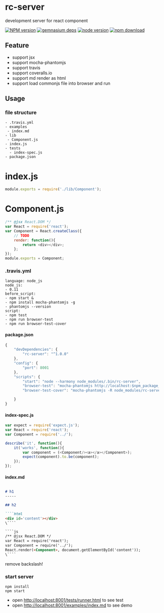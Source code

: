 # rc-server

development server for react component

[![NPM version][npm-image]][npm-url]
[![gemnasium deps][gemnasium-image]][gemnasium-url]
[![node version][node-image]][node-url]
[![npm download][download-image]][download-url]

[npm-image]: http://img.shields.io/npm/v/rc-server.svg?style=flat-square
[npm-url]: http://npmjs.org/package/rc-server
[travis-image]: https://img.shields.io/travis/react-component/server.svg?style=flat-square
[travis-url]: https://travis-ci.org/react-component/server
[coveralls-image]: https://img.shields.io/coveralls/react-component/server.svg?style=flat-square
[coveralls-url]: https://coveralls.io/r/react-component/server?branch=master
[gemnasium-image]: http://img.shields.io/gemnasium/react-component/server.svg?style=flat-square
[gemnasium-url]: https://gemnasium.com/react-component/server
[node-image]: https://img.shields.io/badge/node.js-%3E=_0.11-green.svg?style=flat-square
[node-url]: http://nodejs.org/download/
[download-image]: https://img.shields.io/npm/dm/rc-server.svg?style=flat-square
[download-url]: https://npmjs.org/package/rc-server

## Feature

* support jsx
* support mocha-phantomjs
* support travis
* support coveralls.io
* support md render as html
* support load commonjs file into browser and run


## Usage

### file structure

```
- .travis.yml
- examples
 - index.md
- lib
 - Component.js
- index.js
- tests
  - index-spec.js
- package.json
```

# index.js

```js
module.exports = require('./lib/Component');
```

# Component.js

```js
/** @jsx React.DOM */
var React = require('react');
var Component = React.createClass({
    // TODO
    render: function(){
        return <div></div>;
    };
});
module.exports = Component;
```

### .travis.yml

```
language: node_js
node_js:
- 0.11
before_script:
- npm start &
- npm install mocha-phantomjs -g
- phantomjs --version
script:
- npm test
- npm run browser-test
- npm run browser-test-cover
```

#### package.json

```js
{
    "devDependencies": {
        "rc-server": "^1.0.0"
    },
    "config": {
        "port": 8001
    },
    "scripts": {
        "start": "node --harmony node_modules/.bin/rc-server",
        "browser-test": "mocha-phantomjs http://localhost:$npm_package_config_port/tests/runner.html",
        "browser-test-cover": "mocha-phantomjs -R node_modules/rc-server/node_modules/node-jscover/lib/reporters/mocha/console http://localhost:$npm_package_config_port/tests/runner.html?coverage"

    }
}
```

#### index-spec.js

```js
var expect = require('expect.js');
var React = require('react');
var Component = require('../');

describe('it', function(){
    it('works', function(){
        var component = (<Component/><a></a></Component>);
        expect(component).to.be(component);
    });
});
```

#### index.md

```md

# h1
-----

## h2

````html
<div id='content'></div>
\````

````js
/** @jsx React.DOM */
var React = require('react');
var Component = require('../');
React.render(<Component>, document.getElementById('content'));
\````

```

remove backslash!


### start server

```
npm install
npm start
```

* open [http://localhost:8001/tests/runner.html](http://localhost:8001/tests/runner.html) to see test
* open [http://localhost:8001/examples/index.md](http://localhost:8001/examples/index.md) to see demo